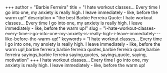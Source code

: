 +++
author = "Barbie Ferreira"
title = "I hate workout classes... Every time I go into one, my anxiety is really high. I leave immediately - like, before the warm up!"
description = "the best Barbie Ferreira Quote: I hate workout classes... Every time I go into one, my anxiety is really high. I leave immediately - like, before the warm up!"
slug = "i-hate-workout-classes-every-time-i-go-into-one-my-anxiety-is-really-high-i-leave-immediately---like-before-the-warm-up!"
keywords = "I hate workout classes... Every time I go into one, my anxiety is really high. I leave immediately - like, before the warm up!,barbie ferreira,barbie ferreira quotes,barbie ferreira quote,barbie ferreira sayings,barbie ferreira saying,quotes, sayings,quote, saying, motivation"
+++
I hate workout classes... Every time I go into one, my anxiety is really high. I leave immediately - like, before the warm up!
